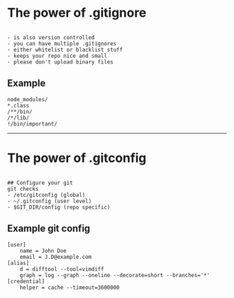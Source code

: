 The power of .gitignore
===

~~~

- is also version controlled
- you can have multiple .gitignores
- either whitelist or blacklist stuff
- keeps your repo nice and small
- please don't upload binary files

~~~

## Example
```
node_modules/
*.class
/**/bin/
/*/lib/
!/bin/important/
```

---

The power of .gitconfig
===

~~~

## Configure your git
git checks
- /etc/gitconfig (global)
- ~/.gitconfig (user level)
- $GIT_DIR/config (repo specific)

~~~

## Example git config
```
[user]
    name = John Doe
    email = J.D@example.com
[alias]
    d = difftool --tool=vimdiff
    graph = log --graph --oneline --decorate=short --branches='*'
[credential]
    helper = cache --timeout=3600000
```
